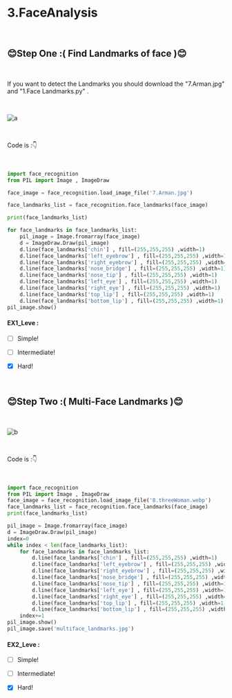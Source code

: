 # 3.FaceAnalysis
<br>

## :blush:Step One :( Find Landmarks of face ):blush:</b>

<br>

If you want to detect  the Landmarks you should download the "7.Arman.jpg" and "1.Face Landmarks.py" . 

<br>

![a](https://user-images.githubusercontent.com/109248678/181346710-cb7fb4c8-dfab-43d6-9e9e-eec58b57af6b.jpg)

<br>

Code is :👇

<br>

```python
import face_recognition
from PIL import Image , ImageDraw

face_image = face_recognition.load_image_file('7.Arman.jpg')

face_landmarks_list = face_recognition.face_landmarks(face_image)

print(face_landmarks_list)

for face_landmarks in face_landmarks_list:
    pil_image = Image.fromarray(face_image)
    d = ImageDraw.Draw(pil_image)
    d.line(face_landmarks['chin'] , fill=(255,255,255) ,width=1)
    d.line(face_landmarks['left_eyebrow'] , fill=(255,255,255) ,width=1)
    d.line(face_landmarks['right_eyebrow'] , fill=(255,255,255) ,width=1)
    d.line(face_landmarks['nose_bridge'] , fill=(255,255,255) ,width=1)
    d.line(face_landmarks['nose_tip'] , fill=(255,255,255) ,width=1)
    d.line(face_landmarks['left_eye'] , fill=(255,255,255) ,width=1)
    d.line(face_landmarks['right_eye'] , fill=(255,255,255) ,width=1)
    d.line(face_landmarks['top_lip'] , fill=(255,255,255) ,width=1)
    d.line(face_landmarks['bottom_lip'] , fill=(255,255,255) ,width=1)
pil_image.show()    
```
#### EX1_Leve :
- [ ] Simple! 
- [ ] Intermediate!
- [x] Hard!


<br>

## :blush:Step Two :( Multi-Face Landmarks ):blush:</b>

<br>

![b](https://user-images.githubusercontent.com/109248678/181349433-bacf292b-d695-4dfc-9536-60de4e5f0a11.jpg)

<br>

Code is :👇

<br>

```python
import face_recognition
from PIL import Image , ImageDraw
face_image = face_recognition.load_image_file('8.threeWoman.webp')
face_landmarks_list = face_recognition.face_landmarks(face_image)
print(face_landmarks_list)

pil_image = Image.fromarray(face_image)
d = ImageDraw.Draw(pil_image)
index=0
while index < len(face_landmarks_list):    
    for face_landmarks in face_landmarks_list:
        d.line(face_landmarks['chin'] , fill=(255,255,255) ,width=1)
        d.line(face_landmarks['left_eyebrow'] , fill=(255,255,255) ,width=1)
        d.line(face_landmarks['right_eyebrow'] , fill=(255,255,255) ,width=1)
        d.line(face_landmarks['nose_bridge'] , fill=(255,255,255) ,width=1)
        d.line(face_landmarks['nose_tip'] , fill=(255,255,255) ,width=1)
        d.line(face_landmarks['left_eye'] , fill=(255,255,255) ,width=1)
        d.line(face_landmarks['right_eye'] , fill=(255,255,255) ,width=1)
        d.line(face_landmarks['top_lip'] , fill=(255,255,255) ,width=1)
        d.line(face_landmarks['bottom_lip'] , fill=(255,255,255) ,width=1)
    index+=1    
pil_image.show()  
pil_image.save('multiface_landmarks.jpg')    
```
#### EX2_Leve :
- [ ] Simple! 
- [ ] Intermediate!
- [x] Hard!


<br>


